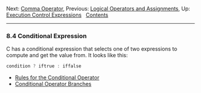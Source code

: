 Next: [Comma Operator](Comma-Operator.md), Previous: [Logical
Operators and Assignments](Logicals-and-Assignments.md), Up:
[Execution Control Expressions](Execution-Control-Expressions.md)  
[Contents](index.md#SEC_Contents "Table of contents")  

------------------------------------------------------------------------


### 8.4 Conditional Expression 


C has a conditional expression that selects one of two expressions to
compute and get the value from. It looks like this:

``` C
condition ? iftrue : iffalse
```

-   [Rules for the Conditional Operator](Conditional-Rules.md)
-   [Conditional Operator Branches](Conditional-Branches.md)
